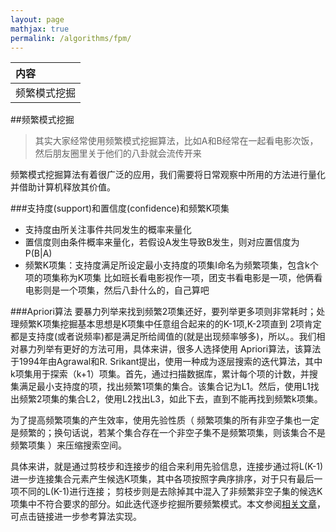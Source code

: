 ```yaml
---
layout: page
mathjax: true
permalink: /algorithms/fpm/
---
```


|内容|
|:----------|
|频繁模式挖掘|


##频繁模式挖掘
> 其实大家经常使用频繁模式挖掘算法，比如A和B经常在一起看电影次饭，然后朋友圈里关于他们的八卦就会流传开来

频繁模式挖掘算法有着很广泛的应用，我们需要将日常观察中所用的方法进行量化并借助计算机释放其价值。

###支持度(support)和置信度(confidence)和频繁K项集
+ 支持度由所关注事件共同发生的概率来量化
+ 置信度则由条件概率来量化，若假设A发生导致B发生，则对应置信度为P(B|A)
+ 频繁K项集：支持度满足所设定最小支持度的项集I命名为频繁项集，包含k个项的项集称为K项集
比如班长看电影视作一项，团支书看电影是一项，他俩看电影则是一个项集，然后八卦什么的，自己算吧

###Apriori算法
要暴力列举来找到频繁2项集还好，要列举更多项则非常耗时；处理频繁K项集挖掘基本思想是K项集中任意组合起来的的K-1项,K-2项直到
2项肯定都是支持度(或者说频率)都是满足所给阈值的(就是出现频率够多)，所以。。我们相对暴力列举有更好的方法可用，具体来讲，很多人选择使用
Apriori算法，该算法于1994年由Agrawal和R. Srikant提出，使用一种成为逐层搜索的迭代算法，其中k项集用于探索（k+1）项集。首先，通过扫描数据库，累计每个项的计数，并搜集满足最小支持度的项，找出频繁1项集的集合。该集合记为L1。然后，使用L1找出频繁2项集的集合L2，使用L2找出L3，如此下去，直到不能再找到频繁k项集。

为了提高频繁项集的产生效率，使用先验性质（ 频繁项集的所有非空子集也一定是频繁的；换句话说，若某个集合存在一个非空子集不是频繁项集，则该集合不是频繁项集 ）来压缩搜索空间。

具体来讲，就是通过剪枝步和连接步的组合来利用先验信息，连接步通过将L(K-1)进一步连接集合元素产生候选K项集，其中各项按照字典序排序，对于只有最后一项不同的L(K-1)进行连接；
剪枝步则是去除掉其中混入了非频繁非空子集的候选K项集中不符合要求的部分。如此迭代逐步挖掘所要频繁模式。本文参阅[相关文章](http://www.tuicool.com/articles/FfUny2)，可点击链接进一步参考算法实现。

